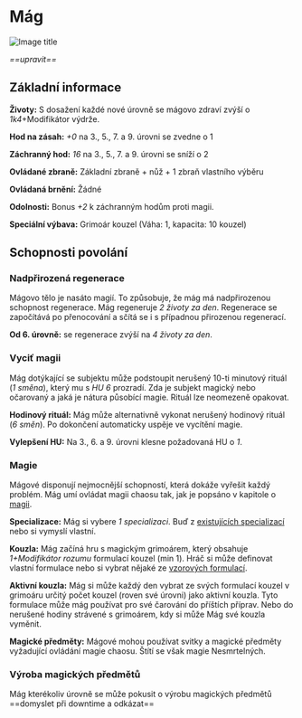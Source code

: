 # Mág

![Image title](/assets/classes/Wizard.jpeg)

*==upravit==*

## Základní informace

**Životy:** S dosažení každé nové úrovně se mágovo zdraví zvýší o *1k4*+Modifikátor výdrže.

**Hod na zásah:** *+0* na 3., 5., 7. a 9. úrovni se zvedne o 1

**Záchranný hod:** *16* na 3., 5., 7. a 9. úrovni se sníží o 2

**Ovládané zbraně:** Základní zbraně + nůž + 1 zbraň vlastního výběru

**Ovládaná brnění:** Žádné

**Odolnosti:** Bonus *+2* k záchranným hodům proti magii.

**Speciální výbava:** Grimoár kouzel (Váha: 1, kapacita: 10 kouzel)

## Schopnosti povolání

### Nadpřirozená regenerace

Mágovo tělo je nasáto magií. To způsobuje, že mág má nadpřirozenou schopnost regenerace. Mág regeneruje *2 životy za den*. Regenerace se započítává po přenocování a sčítá se i s případnou přirozenou regenerací.

**Od 6. úrovně:** se regenerace zvýší na *4 životy za den*. 

### Vyciť magii

Mág dotýkající se subjektu může podstoupit nerušený 10-ti minutový rituál (*1 směna*), který mu s *HU 6* prozradí. Zda je subjekt magický nebo očarovaný a jaká je nátura působící magie. Rituál lze neomezeně opakovat.

**Hodinový rituál:** Mág může alternativně vykonat nerušený hodinový rituál (*6 směn*). Po dokončení automaticky uspěje ve vycítění magie.

**Vylepšení HU:** Na 3., 6. a 9. úrovni klesne požadovaná HU o *1*.

### Magie

Mágové disponují nejmocnější schopností, která dokáže vyřešit každý problém. Mág umí ovládat magii chaosu tak, jak je popsáno v kapitole o [magii](/Starý%20svět%20%28Zasazení%29/magic/).

**Specializace:** Mág si vybere *1 specializaci*. Buď z [existujících specializací](/Starý%20svět%20%28Zasazení%29/magic/#bezne-specializace) nebo si vymyslí vlastní. 

**Kouzla:** Mág začíná hru s magickým grimoárem, který obsahuje *1+Modifikátor rozumu* formulací kouzel (min 1). Hráč si může definovat vlastní formulace nebo si vybrat nějaké ze [vzorových formulací](/Starý%20svět%20%28Zasazení%29/magic/#formulace-kouzla).

**Aktivní kouzla:** Mág si může každý den vybrat ze svých formulací kouzel v grimoáru určitý počet kouzel (roven své úrovni) jako aktivní kouzla. Tyto formulace může mág používat pro své čarování do příštích příprav. Nebo do nerušené hodiny strávené s grimoárem, kdy si může Mág své kouzla vyměnit.  

**Magické předměty:** Mágové mohou používat svitky a magické předměty vyžadující ovládání magie chaosu. Štítí se však magie Nesmrtelných.

### Výroba magických předmětů

Mág kterékoliv úrovně se může pokusit o výrobu magických předmětů ==domyslet při downtime a odkázat==
